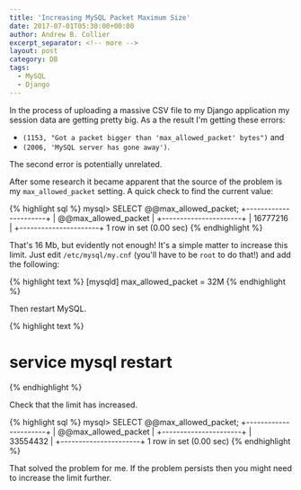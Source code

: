 ```yaml
---
title: 'Increasing MySQL Packet Maximum Size'
date: 2017-07-01T05:30:00+00:00
author: Andrew B. Collier
excerpt_separator: <!-- more -->
layout: post
category: DB
tags:
  - MySQL
  - Django
---
```


In the process of uploading a massive CSV file to my Django application my session data are getting pretty big. As a the result I'm getting these errors:

- `(1153, "Got a packet bigger than 'max_allowed_packet' bytes")` and
- `(2006, 'MySQL server has gone away')`.

The second error is potentially unrelated.

After some research it became apparent that the source of the problem is my `max_allowed_packet` setting. <!-- more --> A quick check to find the current value:

{% highlight sql %}
mysql> SELECT @@max_allowed_packet;
+----------------------+
| @@max_allowed_packet |
+----------------------+
|             16777216 |
+----------------------+
1 row in set (0.00 sec)
{% endhighlight %}

That's 16 Mb, but evidently not enough! It's a simple matter to increase this limit. Just edit `/etc/mysql/my.cnf` (you'll have to be `root` to do that!) and add the following:

{% highlight text %}
[mysqld]
max_allowed_packet = 32M
{% endhighlight %}

Then restart MySQL.

{% highlight text %}
# service mysql restart
{% endhighlight %}

Check that the limit has increased.

{% highlight sql %}
mysql> SELECT @@max_allowed_packet;
+----------------------+
| @@max_allowed_packet |
+----------------------+
|             33554432 |
+----------------------+
1 row in set (0.00 sec)
{% endhighlight %}

That solved the problem for me. If the problem persists then you might need to increase the limit further.
